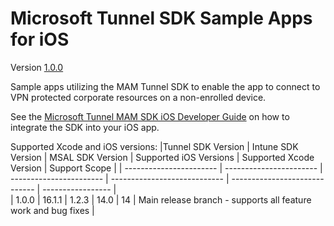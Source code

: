 # Microsoft Tunnel SDK Sample Apps for iOS 

Version [1.0.0](https://github.com/msintuneappsdk/ms-intune-tunnel-iOS-sampleapps)

Sample apps utilizing the MAM Tunnel SDK to enable the app to connect to VPN protected corporate resources on a non-enrolled device.

See the [Microsoft Tunnel MAM SDK iOS Developer Guide](https://docs.microsoft.com/en-us/) on how to integrate the SDK into your iOS app.

Supported Xcode and iOS versions:
|Tunnel SDK Version | Intune SDK Version  | MSAL SDK Version  | Supported iOS Versions  | Supported Xcode Version | Support Scope |
| ----------------------- | ----------------------- | ----------------------- | ---------------------------- | -----------------------------  | ----------------- |                         
| 1.0.0                     | 16.1.1                     | 1.2.3              | 14.0                               | 14                                       | Main release branch - supports all feature work and bug fixes |
